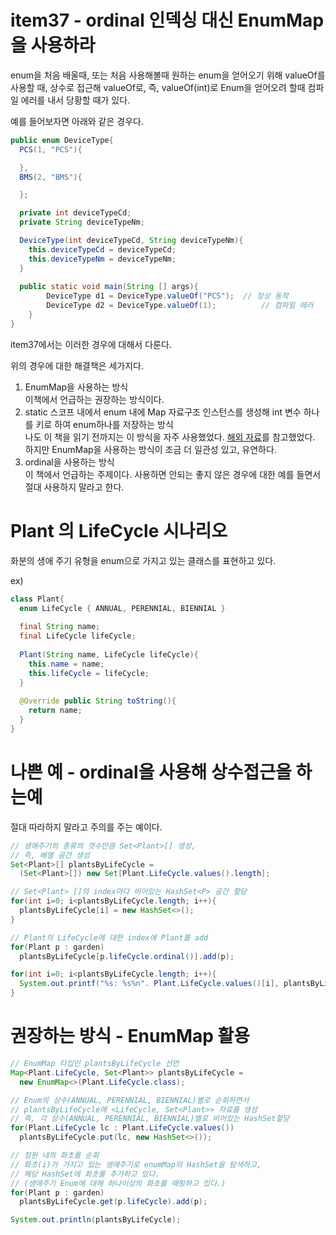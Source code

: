 # item37 - ordinal 인덱싱 대신 EnumMap을 사용하라

enum을 처음 배울때, 또는 처음 사용해볼때 원하는 enum을 얻어오기 위해 valueOf를 사용할 때, 상수로 접근해 valueOf로, 즉, valueOf(int)로 Enum을 얻어오려 할때 컴파일 에러를 내서 당황할 때가 있다.  

예를 들어보자면 아래와 같은 경우다.

```java
public enum DeviceType{
  PCS(1, "PCS"){

  },
  BMS(2, "BMS"){

  };

  private int deviceTypeCd;
  private String deviceTypeNm;

  DeviceType(int deviceTypeCd, String deviceTypeNm){
    this.deviceTypeCd = deviceTypeCd;
    this.deviceTypeNm = deviceTypeNm;
  }
  
  public static void main(String [] args){
		DeviceType d1 = DeviceType.valueOf("PCS");	// 정상 동작
		DeviceType d2 = DeviceType.valueOf(1);			// 컴파일 에러
	}
}
```

item37에서는 이러한 경우에 대해서 다룬다.   

위의 경우에 대한 해결책은 세가지다. 

1. EnumMap을 사용하는 방식  
   이책에서 언급하는 권장하는 방식이다.
2. static 스코프 내에서 enum 내에 Map 자료구조 인스턴스를 생성해 int 변수 하나를 키로 하여 enum하나를 저장하는 방식   
   나도 이 책을 읽기 전까지는 이 방식을 자주 사용했었다. [해외 자료](https://codingexplained.com/coding/java/enum-to-integer-and-integer-to-enum)를 참고했었다. 하지만 EnumMap을 사용하는 방식이 조금 더 일관성 있고, 유연하다.  
3. ordinal을 사용하는 방식  
   이 책에서 언급하는 주제이다. 사용하면 안되는 좋지 않은 경우에 대한 예를 들면서 절대 사용하지 말라고 한다.



# Plant 의 LifeCycle 시나리오

화분의 생애 주기 유형을 enum으로 가지고 있는 클래스를 표현하고 있다.

ex)

```java
class Plant{
  enum LifeCycle { ANNUAL, PERENNIAL, BIENNIAL }
  
  final String name;
  final LifeCycle lifeCycle;
  
  Plant(String name, LifeCycle lifeCycle){
    this.name = name;
    this.lifeCycle = lifeCycle;
  }
  
  @Override public String toString(){
    return name;
  }
}
```



# 나쁜 예 - ordinal을 사용해 상수접근을 하는예 

절대 따라하지 말라고 주의를 주는 예이다. 

```java
// 생애주기의 종류의 갯수만큼 Set<Plant>[] 생성,
// 즉, 배열 공간 생성
Set<Plant>[] plantsByLifeCycle = 
  (Set<Plant>[]) new Set[Plant.LifeCycle.values().length];

// Set<Plant> []의 index마다 비어있는 HashSet<P> 공간 할당
for(int i=0; i<plantsByLifeCycle.length; i++){
  plantsByLifeCycle[i] = new HashSet<>();
}

// Plant의 LifeCycle에 대한 index에 Plant를 add
for(Plant p : garden)
  plantsByLifeCycle[p.lifeCycle.ordinal()].add(p);

for(int i=0; i<plantsByLifeCycle.length; i++){
  System.out.printf("%s: %s%n". Plant.LifeCycle.values()[i], plantsByLifeCycle[i]);
}
```



# 권장하는 방식 - EnumMap 활용



```java
// EnumMap 타입인 plantsByLifeCycle 선언
Map<Plant.LifeCycle, Set<Plant>> plantsByLifeCycle = 
  new EnumMap<>(Plant.LifeCycle.class);

// Enum의 상수(ANNUAL, PERENNIAL, BIENNIAL)별로 순회하면서 
// plantsByLifeCycle에 <LifeCycle, Set<Plant>> 자료를 생성
// 즉, 각 상수(ANNUAL, PERENNIAL, BIENNIAL)별로 비어있는 HashSet할당
for(Plant.LifeCycle lc : Plant.LifeCycle.values())
  plantsByLifeCycle.put(lc, new HashSet<>());

// 정원 내의 화초를 순회
// 화초(i)가 가지고 있는 생애주기로 enumMap의 HashSet을 탐색하고,
// 해당 HashSet에 화초를 추가하고 있다.
// (생애주기 Enum에 대해 하나이상의 화초를 매핑하고 있다.)
for(Plant p : garden)
  plantsByLifeCycle.get(p.lifeCycle).add(p);

System.out.println(plantsByLifeCycle);
```







